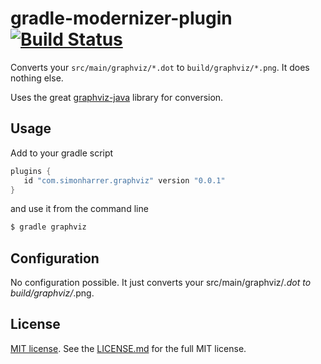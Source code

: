 # gradle-modernizer-plugin [![Build Status](https://travis-ci.org/simonharrer/gradle-graphviz-plugin.svg?branch=master)](https://travis-ci.org/simonharrer/gradle-modernizer-plugin)

Converts your `src/main/graphviz/*.dot` to `build/graphviz/*.png`. It does nothing else.

Uses the great [graphviz-java](https://github.com/nidi3/graphviz-java) library for conversion.

## Usage

Add to your gradle script

```groovy
plugins {
   id "com.simonharrer.graphviz" version "0.0.1"
}
```

and use it from the command line

```bash
$ gradle graphviz
```

## Configuration

No configuration possible. It just converts your src/main/graphviz/*.dot to build/graphviz/*.png.

## License

[MIT license](https://tldrlegal.com/license/mit-license). See the [LICENSE.md](LICENSE.md) for the full MIT license.

